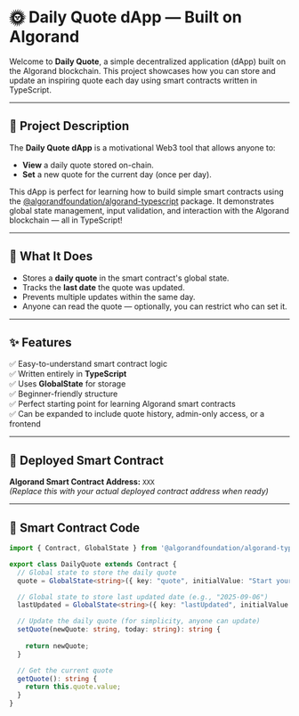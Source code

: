 # 🌞 Daily Quote dApp — Built on Algorand

Welcome to **Daily Quote**, a simple decentralized application (dApp) built on the Algorand blockchain. This project showcases how you can store and update an inspiring quote each day using smart contracts written in TypeScript.

---

## 📖 Project Description

The **Daily Quote dApp** is a motivational Web3 tool that allows anyone to:
- **View** a daily quote stored on-chain.
- **Set** a new quote for the current day (once per day).

This dApp is perfect for learning how to build simple smart contracts using the [@algorandfoundation/algorand-typescript](https://www.npmjs.com/package/@algorandfoundation/algorand-typescript) package. It demonstrates global state management, input validation, and interaction with the Algorand blockchain — all in TypeScript!

---

## 🚀 What It Does

- Stores a **daily quote** in the smart contract's global state.
- Tracks the **last date** the quote was updated.
- Prevents multiple updates within the same day.
- Anyone can read the quote — optionally, you can restrict who can set it.

---

## ✨ Features

✅ Easy-to-understand smart contract logic  
✅ Written entirely in **TypeScript**  
✅ Uses **GlobalState** for storage  
✅ Beginner-friendly structure  
✅ Perfect starting point for learning Algorand smart contracts  
✅ Can be expanded to include quote history, admin-only access, or a frontend

---

## 🔗 Deployed Smart Contract

**Algorand Smart Contract Address:** `XXX`  
_(Replace this with your actual deployed contract address when ready)_

---

## 🧠 Smart Contract Code

```ts
import { Contract, GlobalState } from '@algorandfoundation/algorand-typescript'

export class DailyQuote extends Contract {
  // Global state to store the daily quote
  quote = GlobalState<string>({ key: "quote", initialValue: "Start your day with a smile!" });

  // Global state to store last updated date (e.g., "2025-09-06")
  lastUpdated = GlobalState<string>({ key: "lastUpdated", initialValue: "" });

  // Update the daily quote (for simplicity, anyone can update)
  setQuote(newQuote: string, today: string): string {
    
    return newQuote;
  }

  // Get the current quote
  getQuote(): string {
    return this.quote.value;
  }
}
